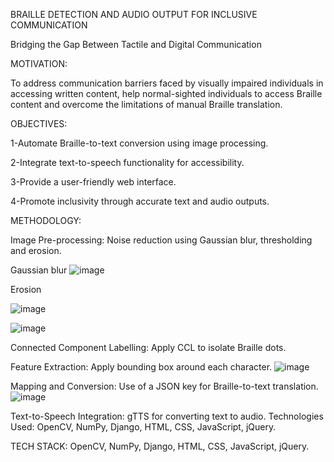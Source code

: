BRAILLE DETECTION AND AUDIO OUTPUT FOR INCLUSIVE COMMUNICATION

Bridging the Gap Between Tactile and Digital Communication


MOTIVATION:

To address communication barriers faced by visually impaired individuals in accessing written content, help normal-sighted individuals to access Braille content and overcome the limitations of manual Braille translation.

OBJECTIVES:

1-Automate Braille-to-text conversion using image processing.

2-Integrate text-to-speech functionality for accessibility.

3-Provide a user-friendly web interface.

4-Promote inclusivity through accurate text and audio outputs.

METHODOLOGY:

Image Pre-processing: Noise reduction using Gaussian blur, thresholding and erosion.

Gaussian blur
![image](https://github.com/user-attachments/assets/09e63a47-2a64-4584-b91c-88d001616840)

Erosion

![image](https://github.com/user-attachments/assets/8bc4b1e2-5ccf-478e-86a2-f9183354de63)

![image](https://github.com/user-attachments/assets/6420b702-6df6-4742-a537-f2569d46d656)


Connected Component Labelling: Apply CCL to isolate Braille dots.

Feature Extraction: Apply bounding box around each character.
![image](https://github.com/user-attachments/assets/d4d0b3de-0ac7-4194-bb27-5bd8de9f505f)

Mapping and Conversion: Use of a JSON key for Braille-to-text translation.
![image](https://github.com/user-attachments/assets/9c75f8ae-16a8-4863-bf2c-c43119359d06)

Text-to-Speech Integration: gTTS for converting text to audio.
Technologies Used: OpenCV, NumPy, Django, HTML, CSS, JavaScript, jQuery.




TECH STACK: OpenCV, NumPy, Django, HTML, CSS, JavaScript, jQuery.
